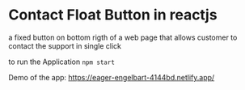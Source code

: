 # Contact Float Button in reactjs

a fixed button on bottom rigth of a web page that allows customer to contact the support in single click


to run the Application `npm start`

Demo of the app: https://eager-engelbart-4144bd.netlify.app/
